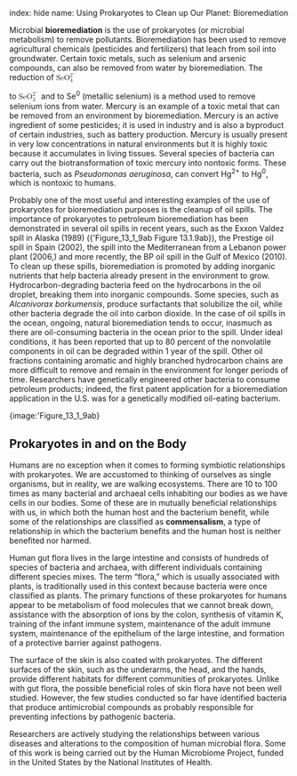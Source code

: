 index: hide
name: Using Prokaryotes to Clean up Our Planet: Bioremediation

Microbial  **bioremediation** is the use of prokaryotes (or microbial metabolism) to remove pollutants. Bioremediation has been used to remove agricultural chemicals (pesticides and fertilizers) that leach from soil into groundwater. Certain toxic metals, such as selenium and arsenic compounds, can also be removed from water by bioremediation. The reduction of <math display="" xmlns:q="http://cnx.rice.edu/qml/1.0" xmlns:m="http://www.w3.org/1998/Math/MathML" xmlns:bib="http://bibtexml.sf.net/" xmlns:md="http://cnx.rice.edu/mdml" xmlns="http://cnx.rice.edu/cnxml"> <mrow>  <msubsup>   <mrow>    <mtext>SeO</mtext>   </mrow>   <mn>4</mn>   <mrow>    <msup>     <mn>2</mn>     <mo>−</mo>    </msup>       </mrow>  </msubsup>   </mrow></math>

 to <math display="" xmlns:q="http://cnx.rice.edu/qml/1.0" xmlns:m="http://www.w3.org/1998/Math/MathML" xmlns:bib="http://bibtexml.sf.net/" xmlns:md="http://cnx.rice.edu/mdml" xmlns="http://cnx.rice.edu/cnxml"> <mrow>  <msubsup>   <mrow>    <mtext>SeO</mtext>   </mrow>   <mn>3</mn>   <mrow>    <msup>     <mn>2</mn>     <mo>−</mo>    </msup>       </mrow>  </msubsup>   </mrow></math>
 and to Se<sup>0</sup> (metallic selenium) is a method used to remove selenium ions from water. Mercury is an example of a toxic metal that can be removed from an environment by bioremediation. Mercury is an active ingredient of some pesticides; it is used in industry and is also a byproduct of certain industries, such as battery production. Mercury is usually present in very low concentrations in natural environments but it is highly toxic because it accumulates in living tissues. Several species of bacteria can carry out the biotransformation of toxic mercury into nontoxic forms. These bacteria, such as  *Pseudomonas aeruginosa*, can convert Hg<sup>2+</sup> to Hg<sup>0</sup>, which is nontoxic to humans.

Probably one of the most useful and interesting examples of the use of prokaryotes for bioremediation purposes is the cleanup of oil spills. The importance of prokaryotes to petroleum bioremediation has been demonstrated in several oil spills in recent years, such as the Exxon Valdez spill in Alaska (1989) ({'Figure_13_1_9ab Figure 13.1.9ab}), the Prestige oil spill in Spain (2002), the spill into the Mediterranean from a Lebanon power plant (2006,) and more recently, the BP oil spill in the Gulf of Mexico (2010). To clean up these spills, bioremediation is promoted by adding inorganic nutrients that help bacteria already present in the environment to grow. Hydrocarbon-degrading bacteria feed on the hydrocarbons in the oil droplet, breaking them into inorganic compounds. Some species, such as  *Alcanivorax borkumensis*, produce surfactants that solubilize the oil, while other bacteria degrade the oil into carbon dioxide. In the case of oil spills in the ocean, ongoing, natural bioremediation tends to occur, inasmuch as there are oil-consuming bacteria in the ocean prior to the spill. Under ideal conditions, it has been reported that up to 80 percent of the nonvolatile components in oil can be degraded within 1 year of the spill. Other oil fractions containing aromatic and highly branched hydrocarbon chains are more difficult to remove and remain in the environment for longer periods of time. Researchers have genetically engineered other bacteria to consume petroleum products; indeed, the first patent application for a bioremediation application in the U.S. was for a genetically modified oil-eating bacterium.


{image:'Figure_13_1_9ab}
        

## Prokaryotes in and on the Body

Humans are no exception when it comes to forming symbiotic relationships with prokaryotes. We are accustomed to thinking of ourselves as single organisms, but in reality, we are walking ecosystems. There are 10 to 100 times as many bacterial and archaeal cells inhabiting our bodies as we have cells in our bodies. Some of these are in mutually beneficial relationships with us, in which both the human host and the bacterium benefit, while some of the relationships are classified as  **commensalism**, a type of relationship in which the bacterium benefits and the human host is neither benefited nor harmed.

Human gut flora lives in the large intestine and consists of hundreds of species of bacteria and archaea, with different individuals containing different species mixes. The term “flora,” which is usually associated with plants, is traditionally used in this context because bacteria were once classified as plants. The primary functions of these prokaryotes for humans appear to be metabolism of food molecules that we cannot break down, assistance with the absorption of ions by the colon, synthesis of vitamin K, training of the infant immune system, maintenance of the adult immune system, maintenance of the epithelium of the large intestine, and formation of a protective barrier against pathogens.

The surface of the skin is also coated with prokaryotes. The different surfaces of the skin, such as the underarms, the head, and the hands, provide different habitats for different communities of prokaryotes. Unlike with gut flora, the possible beneficial roles of skin flora have not been well studied. However, the few studies conducted so far have identified bacteria that produce antimicrobial compounds as probably responsible for preventing infections by pathogenic bacteria.

Researchers are actively studying the relationships between various diseases and alterations to the composition of human microbial flora. Some of this work is being carried out by the Human Microbiome Project, funded in the United States by the National Institutes of Health.
